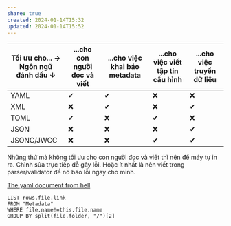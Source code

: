 ```yaml
---
share: true
created: 2024-01-14T15:32
updated: 2024-01-14T15:52
---
```


| Tối ưu cho... →<br>Ngôn ngữ đánh dấu ↓ | ...cho con người đọc và viết | ...cho việc khai báo metadata | ...cho việc viết tập tin cấu hình | ...cho việc truyền dữ liệu |
| -------------------------------------- | ---------------------------- | ----------------------------- | --------------------------------- | -------------------------- |
| YAML                                   | ✔                            | ✔                             | ❌                                | ❌                         |
| XML                                    | ❌                           | ✔                             | ❌                                | ✔                          |
| TOML                                   | ✔                            | ❌                            | ✔                                 | ❌                         |
| JSON                                   | ❌                           | ❌                            | ❌                                | ✔                          |
| JSONC/JWCC                             | ❌                           | ❌                            | ✔                                 | ✔                          |

Những thứ mà không tối ưu cho con người đọc và viết thì nên để máy tự in ra. Chỉnh sửa trực tiếp dễ gây lỗi. Hoặc ít nhất là nên viết trong parser/validator để nó báo lỗi ngay cho mình.

[The yaml document from hell](https://ruudvanasseldonk.com/2023/01/11/the-yaml-document-from-hell)
```dataview
LIST rows.file.link
FROM "Metadata" 
WHERE file.name!=this.file.name
GROUP BY split(file.folder, "/")[2]
```